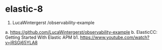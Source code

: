 # elastic-8


1.  LucaWintergerst /observability-example

a. https://github.com/LucaWintergerst/observability-example
b. ElasticCC: Getting Started With Elastic APM
b1. https://www.youtube.com/watch?v=jRSGj65YLA8
